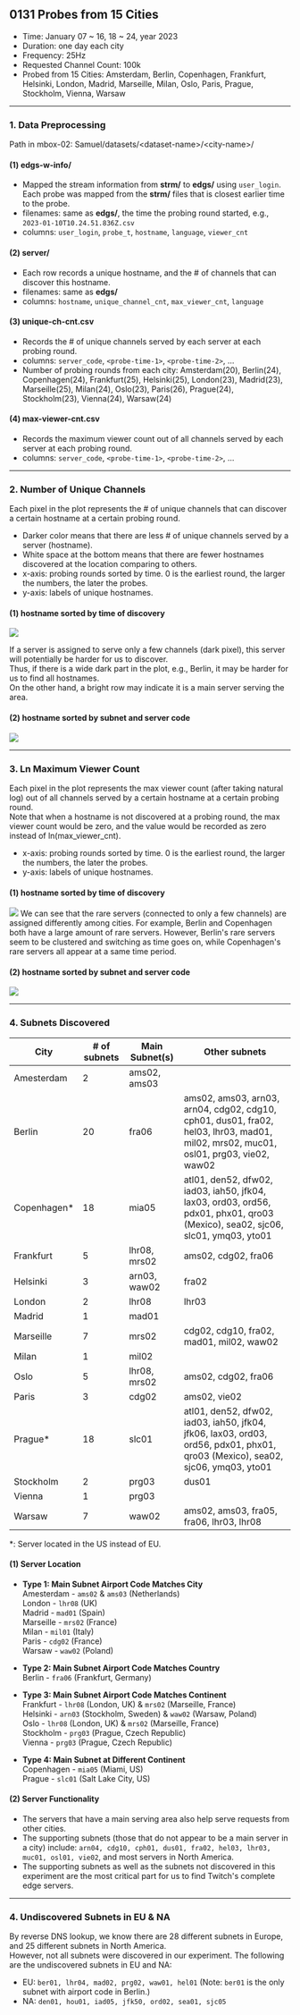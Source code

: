 ## 0131 Probes from 15 Cities
- Time: January 07 ~ 16, 18 ~ 24, year 2023
- Duration: one day each city
- Frequency: 25Hz
- Requested Channel Count: 100k
- Probed from 15 Cities: Amsterdam, Berlin, Copenhagen, Frankfurt, Helsinki, London, Madrid, Marseille, Milan, Oslo, Paris, Prague, Stockholm, Vienna, Warsaw

---
### 1. Data Preprocessing
Path in mbox-02: Samuel/datasets/\<dataset-name\>/\<city-name\>/
#### (1) edgs-w-info/
- Mapped the stream information from __strm/__ to __edgs/__ using `user_login`.
Each probe was mapped from the __strm/__ files that is closest earlier time to the probe.
- filenames: same as __edgs/__, the time the probing round started, e.g., `2023-01-10T10.24.51.836Z.csv`
- columns: `user_login`, `probe_t`, `hostname`, `language`, `viewer_cnt`

#### (2) server/
- Each row records a unique hostname, and the # of channels that can discover this hostname.
- filenames: same as __edgs/__
- columns: `hostname`, `unique_channel_cnt`, `max_viewer_cnt`, `language`

#### (3) unique-ch-cnt.csv
- Records the # of unique channels served by each server at each probing round.
- columns: `server_code`, `<probe-time-1>`, `<probe-time-2>`, ...
- Number of probing rounds from each city: Amsterdam(20), Berlin(24), Copenhagen(24), Frankfurt(25), Helsinki(25), London(23), Madrid(23), Marseille(25), Milan(24), Oslo(23), Paris(26), Prague(24), Stockholm(23), Vienna(24), Warsaw(24)

#### (4) max-viewer-cnt.csv
- Records the maximum viewer count out of all channels served by each server at each probing round.
- columns: `server_code`, `<probe-time-1>`, `<probe-time-2>`, ...

---
### 2. Number of Unique Channels
Each pixel in the plot represents the # of unique channels that can discover a certain hostname at a certain probing round.
- Darker color means that there are less # of unique channels served by a server (hostname).  
- White space at the bottom means that there are fewer hostnames discovered at the location comparing to others.  
- x-axis: probing rounds sorted by time. 0 is the earliest round, the larger the numbers, the later the probes.  
- y-axis: labels of unique hostnames.  

#### (1) hostname sorted by time of discovery
<img src="/images/unique-channel-cnt-all.png">

If a server is assigned to serve only a few channels (dark pixel), this server will potentially be harder for us to discover.  
Thus, if there is a wide dark part in the plot, e.g., Berlin, it may be harder for us to find all hostnames.  
On the other hand, a bright row may indicate it is a main server serving the area.

#### (2) hostname sorted by subnet and server code
<img src="/images/unique-channel-cnt-sorted.png">


---
### 3. Ln Maximum Viewer Count
Each pixel in the plot represents the max viewer count (after taking natural log) out of all channels served by a certain hostname at a certain probing round.  
Note that when a hostname is not discovered at a probing round, the max viewer count would be zero, and the value would be recorded as zero instead of ln(max_viewer_cnt).
- x-axis: probing rounds sorted by time. 0 is the earliest round, the larger the numbers, the later the probes.  
- y-axis: labels of unique hostnames.  

#### (1) hostname sorted by time of discovery
<img src="/images/max-viewer-cnt-all.png">
We can see that the rare servers (connected to only a few channels) are assigned differently among cities.  
For example, Berlin and Copenhagen both have a large amount of rare servers. However, Berlin's rare servers seem to be clustered and switching as time goes on, while Copenhagen's rare servers all appear at a same time period.

#### (2) hostname sorted by subnet and server code
<img src="/images/max-viewer-cnt-sorted.png">

---
### 4. Subnets Discovered

| City        | \# of subnets | Main Subnet(s) | Other subnets |
| ----------- | ------------- | -------------- | ------------- |
| Amesterdam  | 2             | ams02, ams03   |               |
| Berlin      | 20            | fra06          | ams02, ams03, arn03, arn04, cdg02, cdg10, cph01, dus01, fra02, hel03, lhr03, mad01, mil02, mrs02, muc01, osl01, prg03, vie02, waw02 |
| Copenhagen* | 18            | mia05          | atl01, den52, dfw02, iad03, iah50, jfk04, lax03, ord03, ord56, pdx01, phx01, qro03 (Mexico), sea02, sjc06, slc01, ymq03, yto01 |
| Frankfurt   | 5             | lhr08, mrs02   | ams02, cdg02, fra06 |
| Helsinki    | 3             | arn03, waw02   | fra02         |
| London      | 2             | lhr08          | lhr03         |
| Madrid      | 1             | mad01          |               |
| Marseille   | 7             | mrs02          | cdg02, cdg10, fra02, mad01, mil02, waw02 |
| Milan       | 1             | mil02          |               |
| Oslo        | 5             | lhr08, mrs02   | ams02, cdg02, fra06 |
| Paris       | 3             | cdg02          | ams02, vie02  |
| Prague*     | 18            | slc01          | atl01, den52, dfw02, iad03, iah50, jfk04, jfk06, lax03, ord03, ord56, pdx01, phx01, qro03 (Mexico), sea02, sjc06, ymq03, yto01 |
| Stockholm   | 2             | prg03          | dus01         |
| Vienna      | 1             | prg03          |               |
| Warsaw      | 7             | waw02          | ams02, ams03, fra05, fra06, lhr03, lhr08 |

\*: Server located in the US instead of EU.

#### (1) Server Location
- __Type 1: Main Subnet Airport Code Matches City__  
Amesterdam - `ams02` & `ams03` (Netherlands)  
London - `lhr08` (UK)  
Madrid - `mad01` (Spain)  
Marseille - `mrs02` (France)  
Milan - `mil01` (Italy)  
Paris - `cdg02` (France)  
Warsaw - `waw02` (Poland)

- __Type 2: Main Subnet Airport Code Matches Country__  
Berlin - `fra06` (Frankfurt, Germany)  

- __Type 3: Main Subnet Airport Code Matches Continent__  
Frankfurt - `lhr08` (London, UK) & `mrs02` (Marseille, France)  
Helsinki - `arn03` (Stockholm, Sweden) & `waw02` (Warsaw, Poland)    
Oslo - `lhr08` (London, UK) & `mrs02` (Marseille, France)  
Stockholm - `prg03` (Prague, Czech Republic)  
Vienna - `prg03` (Prague, Czech Republic)  

- __Type 4: Main Subnet at Different Continent__  
Copenhagen - `mia05` (Miami, US)  
Prague - `slc01` (Salt Lake City, US)

#### (2) Server Functionality
- The servers that have a main serving area also help serve requests from other cities.
- The supporting subnets (those that do not appear to be a main server in a city) include: `arn04, cdg10, cph01, dus01, fra02, hel03, lhr03, muc01, osl01, vie02`, and most servers in North America.
- The supporting subnets as well as the subnets not discovered in this experiment are the most critical part for us to find Twitch's complete edge servers.

---
### 4. Undiscovered Subnets in EU & NA 
By reverse DNS lookup, we know there are 28 different subnets in Europe, and 25 different subnets in North America.  
However, not all subnets were discovered in our experiment. The following are the undiscovered subnets in EU and NA:
- EU: `ber01, lhr04, mad02, prg02, waw01, hel01` (Note: `ber01` is the only subnet with airport code in Berlin.)
- NA: `den01, hou01, iad05, jfk50, ord02, sea01, sjc05`

